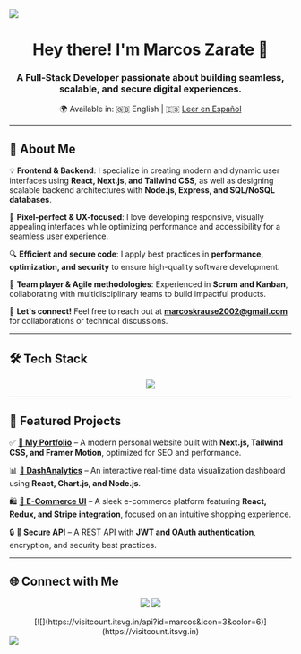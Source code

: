 <!-- Horizontal Divider -->
<img src="https://user-images.githubusercontent.com/73097560/115834477-dbab4500-a447-11eb-908a-139a6edaec5c.gif">

<h1 align="center">Hey there! I'm Marcos Zarate 👋</h1>
<h3 align="center">A Full-Stack Developer passionate about building seamless, scalable, and secure digital experiences.</h3>

<p align="center">
    🌍 Available in:  
    🇬🇧 English | 🇪🇸 <a href="https://github.com/mazax28" target="_blank">Leer en Español</a>
</p>

---

## 🚀 About Me  
💡 **Frontend & Backend**: I specialize in creating modern and dynamic user interfaces using **React, Next.js, and Tailwind CSS**, as well as designing scalable backend architectures with **Node.js, Express, and SQL/NoSQL databases**.  

🎨 **Pixel-perfect & UX-focused**: I love developing responsive, visually appealing interfaces while optimizing performance and accessibility for a seamless user experience.  

🔍 **Efficient and secure code**: I apply best practices in **performance, optimization, and security** to ensure high-quality software development.  

📌 **Team player & Agile methodologies**: Experienced in **Scrum and Kanban**, collaborating with multidisciplinary teams to build impactful products.  

📩 **Let's connect!** Feel free to reach out at **[marcoskrause2002@gmail.com](mailto:marcoskrause2002@gmail.com)** for collaborations or technical discussions.  

---

## 🛠️ Tech Stack  
<p align="center">
    <img src="https://skillicons.dev/icons?i=html,css,js,ts,react,nextjs,tailwind,materialui,sass,nodejs,bun,vite,express,prisma,django,flask,mongodb,postgres,jest,postman,docker,firebase,supabase,figma,linux,git,github,vscode&perline=7">
</p>

---

## 🚀 Featured Projects  
✅ **[🔗 My Portfolio](https://miportafolio.com)** – A modern personal website built with **Next.js, Tailwind CSS, and Framer Motion**, optimized for SEO and performance.  

📊 **[🔗 DashAnalytics](https://github.com/marcos/dashanalytics)** – An interactive real-time data visualization dashboard using **React, Chart.js, and Node.js**.  

🛍️ **[🔗 E-Commerce UI](https://github.com/marcos/ecommerce-ui)** – A sleek e-commerce platform featuring **React, Redux, and Stripe integration**, focused on an intuitive shopping experience.  

🔒 **[🔗 Secure API](https://github.com/marcos/api-security)** – A REST API with **JWT and OAuth authentication**, encryption, and security best practices.  

---

## 🌐 Connect with Me  
<p align="center">
  <a href="https://linkedin.com/in/tuusuario" target="_blank"><img src="https://img.shields.io/badge/LinkedIn-blue?style=for-the-badge&logo=linkedin"></a>
  <a href="mailto:marcoskrause2002@gmail.com"><img src="https://img.shields.io/badge/Email-red?style=for-the-badge&logo=gmail"></a>
</p>

<!-- Profile visit count -->
<div align="center">
  [![](https://visitcount.itsvg.in/api?id=marcos&icon=3&color=6)](https://visitcount.itsvg.in)
</div>

<!-- Horizontal Divider -->
<img src="https://user-images.githubusercontent.com/73097560/115834477-dbab4500-a447-11eb-908a-139a6edaec5c.gif">
